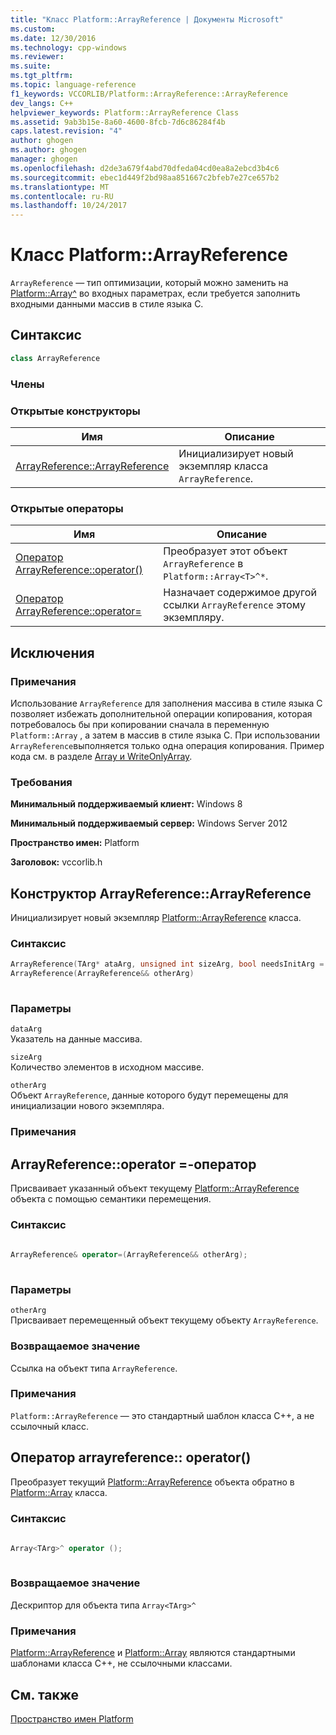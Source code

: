 ```yaml
---
title: "Класс Platform::ArrayReference | Документы Microsoft"
ms.custom: 
ms.date: 12/30/2016
ms.technology: cpp-windows
ms.reviewer: 
ms.suite: 
ms.tgt_pltfrm: 
ms.topic: language-reference
f1_keywords: VCCORLIB/Platform::ArrayReference::ArrayReference
dev_langs: C++
helpviewer_keywords: Platform::ArrayReference Class
ms.assetid: 9ab3b15e-8a60-4600-8fcb-7d6c86284f4b
caps.latest.revision: "4"
author: ghogen
ms.author: ghogen
manager: ghogen
ms.openlocfilehash: d2de3a679f4abd70dfeda04cd0ea8a2ebcd3b4c6
ms.sourcegitcommit: ebec1d449f2bd98aa851667c2bfeb7e27ce657b2
ms.translationtype: MT
ms.contentlocale: ru-RU
ms.lasthandoff: 10/24/2017
---
```

# <a name="platformarrayreference-class"></a>Класс Platform::ArrayReference
`ArrayReference` — тип оптимизации, который можно заменить на [Platform::Array^](../cppcx/platform-array-class.md) во входных параметрах, если требуется заполнить входными данными массив в стиле языка C.  
  
## <a name="syntax"></a>Синтаксис  
  
```cpp  
class ArrayReference  
```
  
### <a name="members"></a>Члены  
  
### <a name="public-constructors"></a>Открытые конструкторы  
  
|Имя|Описание|  
|----------|-----------------|  
|[ArrayReference::ArrayReference](#ctor)|Инициализирует новый экземпляр класса `ArrayReference`.|  
  
### <a name="public-operators"></a>Открытые операторы  
  
|Имя|Описание|  
|----------|-----------------|  
|[Оператор ArrayReference::operator()](#operator-call)|Преобразует этот объект `ArrayReference` в `Platform::Array<T>^*`.|  
|[Оператор ArrayReference::operator=](#operator-assign)|Назначает содержимое другой ссылки `ArrayReference` этому экземпляру.|  
  
## <a name="exceptions"></a>Исключения  
  
### <a name="remarks"></a>Примечания  
 Использование `ArrayReference` для заполнения массива в стиле языка C позволяет избежать дополнительной операции копирования, которая потребовалось бы при копировании сначала в переменную `Platform::Array` , а затем в массив в стиле языка C. При использовании `ArrayReference`выполняется только одна операция копирования. Пример кода см. в разделе [Array и WriteOnlyArray](../cppcx/array-and-writeonlyarray-c-cx.md).  
  
### <a name="requirements"></a>Требования  
 **Минимальный поддерживаемый клиент:** Windows 8  
  
 **Минимальный поддерживаемый сервер:** Windows Server 2012  
  
 **Пространство имен:** Platform  
  
 **Заголовок:** vccorlib.h  
  
## <a name="ctor"></a>Конструктор ArrayReference::ArrayReference
Инициализирует новый экземпляр [Platform::ArrayReference](../cppcx/platform-arrayreference-class.md) класса.  
  
### <a name="syntax"></a>Синтаксис  
  
```cpp  
ArrayReference(TArg* ataArg, unsigned int sizeArg, bool needsInitArg = false);  
ArrayReference(ArrayReference&& otherArg)  
  
```  
  
### <a name="parameters"></a>Параметры  
 `dataArg`  
 Указатель на данные массива.  
  
 `sizeArg`  
 Количество элементов в исходном массиве.  
  
 `otherArg`  
 Объект `ArrayReference`, данные которого будут перемещены для инициализации нового экземпляра.  
  
### <a name="remarks"></a>Примечания  
  


## <a name="operator-assign"></a>ArrayReference::operator =-оператор
Присваивает указанный объект текущему [Platform::ArrayReference](../cppcx/platform-arrayreference-class.md) объекта с помощью семантики перемещения.  
  
### <a name="syntax"></a>Синтаксис  
  
```cpp  
  
ArrayReference& operator=(ArrayReference&& otherArg);  
  
```  
  
### <a name="parameters"></a>Параметры  
 `otherArg`  
 Присваивает перемещенный объект текущему объекту `ArrayReference`.  
  
### <a name="return-value"></a>Возвращаемое значение  
 Ссылка на объект типа `ArrayReference`.  
  
### <a name="remarks"></a>Примечания  
 `Platform::ArrayReference` — это стандартный шаблон класса C++, а не ссылочный класс.  
  


## <a name="operator-call"></a>Оператор arrayreference:: operator()
Преобразует текущий [Platform::ArrayReference](../cppcx/platform-arrayreference-class.md) объекта обратно в [Platform::Array](../cppcx/platform-array-class.md) класса.  
  
### <a name="syntax"></a>Синтаксис  
  
```cpp  
  
Array<TArg>^ operator ();  
  
```  
  
### <a name="return-value"></a>Возвращаемое значение  
 Дескриптор для объекта типа `Array<TArg>^`  
  
### <a name="remarks"></a>Примечания  
 [Platform::ArrayReference](../cppcx/platform-arrayreference-class.md) и [Platform::Array](../cppcx/platform-array-class.md) являются стандартными шаблонами класса C++, не ссылочными классами.  
  


  
  
## <a name="see-also"></a>См. также  
 [Пространство имен Platform](../cppcx/platform-namespace-c-cx.md)
